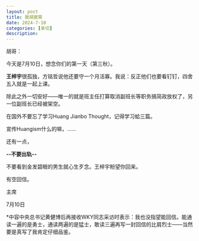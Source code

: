 ```yaml
---
layout: post
title: 致胡宸荣
date: 2024-7-10
categories: [亲切]
description: 
---
```


胡哥：

今天是7月10日，想念你们的第一天（第三秋）。

**王梓宇**很孤独，方铭哲说他还要守一个月活寡。我说：反正他们也要看钉钉，四舍五入就是一起上课。

除此之外一切安好——唯一的就是班主任打算取消副班长等职务搞简政放权了，另一位副班长已经被架空。

在国外不要忘了学习Huang Jianbo Thought，记得学习蛤三篇。

宣传Huangism什么的嘛，……

还有一点，

**--不要出轨--**

不要看到金发碧眼的男生就心生歹念。王梓宇盼望你回来。

有空回信。

主席

7月10日

*中容中央总书记黄健博后再接收WKY同志采访时表示：我也没指望能回信。能通读一遍的是勇士，通读两遍的是猛士，敢读三遍再写一封回信的比肩烈士——当然要是真写了我肯定仔细品鉴。
